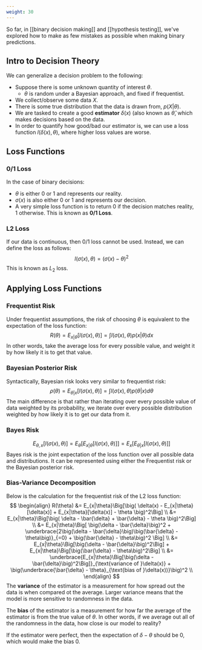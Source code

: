 ```yaml
---
weight: 30
---
```


So far, in [[binary decision making]] and [[hypothesis testing]], we've explored how to make as few mistakes as possible when making binary predictions.

## Intro to Decision Theory
We can generalize a decision problem to the following:
 - Suppose there is some unknown quantity of interest $\theta$.
	 - $\theta$ is random under a Bayesian approach, and fixed if frequentist.
 - We collect/observe some data $X$.
 - There is some true distribution that the data is drawn from, $p(X | \theta)$.
 - We are tasked to create a good **estimator** $\delta(x)$ (also known as $\hat\theta$, which makes decisions based on the data.
 - In order to quantify how good/bad our estimator is, we can use a loss function $l(\delta(x), \theta)$, where higher loss values are worse.


## Loss Functions
### 0/1 Loss
In the case of binary decisions:
 - $\theta$ is either $0$ or $1$ and represents our reality.
 - $\sigma(x)$ is also either $0$ or $1$ and represents our decision.
 - A very simple loss function is to return $0$ if the decision matches reality, $1$ otherwise. This is known as **0/1 Loss**.

### L2 Loss
If our data is continuous, then 0/1 loss cannot be used.
Instead, we can define the loss as follows:
$$ l(\sigma(x), \theta) = (\sigma(x) - \theta)^2$$
This is known as $L_2$ loss.


## Applying Loss Functions

### Frequentist Risk
Under frequentist assumptions, the risk of choosing $\theta$ is equivalent to the expectation of the loss function:
$$R(\theta) = E_{x|\theta}[l(\sigma(x), \theta)] = \int l(\sigma(x), \theta) p(x|\theta) dx$$
In other words, take the average loss for every possible value, and weight it by how likely it is to get that value.


### Bayesian Posterior Risk
Syntactically, Bayesian risk looks very similar to frequentist risk:
$$\rho(\theta) = E_{\theta|x}[l(\sigma(x), \theta)] = \int l(\sigma(x), \theta) p(\theta|x) d\theta$$
The main difference is that rather than iterating over every possible value of data weighted by its probability, we iterate over every possible distribution weighted by how likely it is to get our data from it.

### Bayes Risk
$$E_{\theta, x}[l(\sigma(x), \theta)] = E_\theta[E_{x|\theta}[l(\sigma(x), \theta)]] = E_x[E_{\theta|x}[l(\sigma(x), \theta)]]$$
Bayes risk is the joint expectation of the loss function over all possible data and distributions. It can be represented using either the Frequentist risk or the Bayesian posterior risk.




### Bias-Variance Decomposition

Below is the calculation for the frequentist risk of the L2 loss function:
$$
\begin{align}
R(\theta) 
&= E_{x|\theta}\Big[\big(
    \delta(x) - E_{x|\theta}[\delta(x)] + E_{x|\theta}[\delta(x)] - \theta
\big)^2\Big] \\
&= E_{x|\theta}\Big[\big(
    \delta - \bar{\delta} + \bar{\delta} - \theta
\big)^2\Big] \\
&= E_{x|\theta}\Big[
    \big(\delta - \bar{\delta}\big)^2 +
    \underbrace{2\big(\delta - \bar{\delta}\big)\big(\bar{\delta} - \theta\big)}_{=0} + 
    \big(\bar{\delta} - \theta\big)^2
\Big] \\
&= E_{x|\theta}\Big[\big(\delta - \bar{\delta}\big)^2\Big] + 
     E_{x|\theta}\Big[\big(\bar{\delta} - \theta\big)^2\Big] \\
&= \underbrace{E_{x|\theta}\Big[\big(\delta - \bar{\delta}\big)^2\Big]}_{\text{variance of }\delta(x)} + 
     \big(\underbrace{\bar{\delta} - \theta}_{\text{bias of }\delta(x))}\big)^2 \\
\end{align}
$$
The **variance** of the estimator is a measurement for how spread out the data is when compared ot the average. Larger variance means that the model is more sensitive to randomness in the data.

The **bias** of the estimator is a measurement for how far the average of the estimator is from the true value of $\theta$. In other words, if we average out all of the randomness in the data, how close is our model to reality?


If the estimator were perfect, then the expectation of $\delta - \theta$ should be $0$, which would make the bias $0$.

